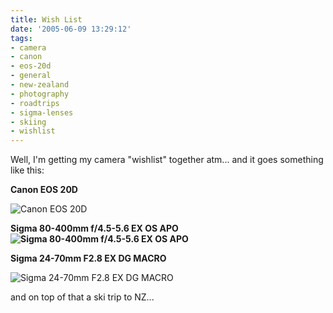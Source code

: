 ```yaml
---
title: Wish List
date: '2005-06-09 13:29:12'
tags:
- camera
- canon
- eos-20d
- general
- new-zealand
- photography
- roadtrips
- sigma-lenses
- skiing
- wishlist
---
```


Well, I'm getting my camera "wishlist" together atm... and it goes something like this:

<strong>Canon EOS 20D</strong>

<img alt="Canon EOS 20D" src="http://images.google.com.au/images?q=tbn:TlzSKy0QzoMJ:http://www.dpreview.com/reviews/CanonEOS20D/Images/batterygrip04.jpg" />

<strong>Sigma 80-400mm f/4.5-5.6 EX OS APO
<img alt="Sigma 80-400mm f/4.5-5.6 EX OS APO" src="http://images.google.com.au/images?q=tbn:loTE-ji-MkoJ:http://www.shutterbug.com/images/archivesart/1104sb_sigmai01.jpg" /></strong>

<strong>Sigma 24-70mm F2.8 EX DG MACRO</strong>

<img alt="Sigma 24-70mm F2.8 EX DG MACRO" src="http://images.google.com.au/images?q=tbn:gJ8zJiHTyqsJ:images.gfx.no/24/24032/24-70_f2_3.jpg" />

and on top of that a ski trip to NZ...
